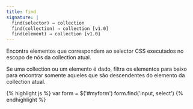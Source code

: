 ```yaml
---
title: find
signature: |
  find(selector) ⇒ collection
  find(collection) ⇒ collection [v1.0]
  find(element) ⇒ collection [v1.0]
---
```


Encontra elementos que correspondem ao selector CSS executados no escopo de nós da
collection atual.

Se uma collection ou um elemento é dado, filtra os elementos para baixo para encontrar
somente aqueles que são descendentes do elemento da collection atual.

{% highlight js %}
var form = $('#myform')
form.find('input, select')
{% endhighlight %}
